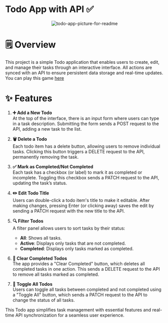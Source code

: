 # **Todo App with API ✅**

<p align="center">
  <img src="https://github.com/user-attachments/assets/afdcbbfe-da10-4767-b07a-af8590309687" alt="todo-app-picture-for-readme" />
</p>

# 🗒️ Overview
This project is a simple Todo application that enables users to create, edit, and manage their tasks through an interactive interface. All actions are synced with an API to ensure persistent data storage and real-time updates.
You can play this game [here](https://<your_account>.github.io/js_2048_game/)

# ✨ Features
1. **➕ Add a New Todo**  
   At the top of the interface, there is an input form where users can type in a task description. Submitting the form sends a POST request to the API, adding a new task to the list.

2. **🗑️ Delete a Todo**  
   Each todo item has a delete button, allowing users to remove individual tasks. Clicking this button triggers a DELETE request to the API, permanently removing the task.

3. **✅ Mark as Completed/Not Completed**  
   Each task has a checkbox (or label) to mark it as completed or incomplete. Toggling this checkbox sends a PATCH request to the API, updating the task’s status.

4. **✏️ Edit Todo Title**  
   Users can double-click a todo item's title to make it editable. After making changes, pressing Enter (or clicking away) saves the edit by sending a PATCH request with the new title to the API.

5. **🔍 Filter Todos**  
   A filter panel allows users to sort tasks by their status:
   - **All**: Shows all tasks.
   - **Active**: Displays only tasks that are not completed.
   - **Completed**: Displays only tasks marked as completed.

6. **🧹 Clear Completed Todos**  
   The app provides a "Clear Completed" button, which deletes all completed tasks in one action. This sends a DELETE request to the API to remove all tasks marked as completed.

7. **🔄 Toggle All Todos**  
   Users can toggle all tasks between completed and not completed using a "Toggle All" button, which sends a PATCH request to the API to change the status of all tasks.

This Todo app simplifies task management with essential features and real-time API synchronization for a seamless user experience.


